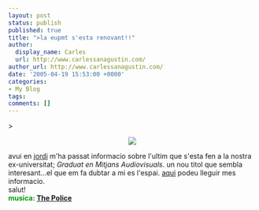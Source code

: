 ```yaml
---
layout: post
status: publish
published: true
title: ">la eupmt s'esta renovant!!"
author:
  display_name: Carles
  url: http://www.carlessanagustin.com/
author_url: http://www.carlessanagustin.com/
date: '2005-04-19 15:53:00 +0000'
categories:
- My Blog
tags:
comments: []
---
```

<p>>
<div style="text-align:center;"><img src="http://www.eupmt.es/images/audiovisuals.jpg" /></div>
<p>avui en <a href="http://www.mussons.net/" target="_blank">jordi</a> m'ha passat informacio sobre l'ultim que s'esta fen a la nostra ex-universitat; <span style="font-style:italic;">Graduat en Mitjans Audiovisuals</span>. un nou titol que sembla interesant...el que em fa dubtar a mi es l'espai. <a href="http://www.eupmt.es/document.php?id=1882" target="_blank">aqui</a> podeu lleguir mes informacio.<br />salut!<br /><span style="color:rgb(0,153,0);font-weight:bold;">musica: <a href="http://www.artistdirect.com/nad/music/artist/card/0,,480250,00.html?src=search&amp;artist=The+Police" target="_blank">The Police</a></span></p>
